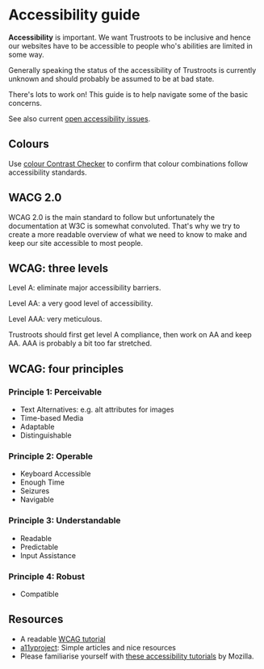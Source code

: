 # Accessibility guide

**Accessibility** is important. We want Trustroots to be inclusive and hence our websites have to be accessible to people who's abilities are limited in some way.

Generally speaking the status of the accessibility of Trustroots is currently unknown and should probably be assumed to be at bad state.

There's lots to work on! This guide is to help navigate some of the basic concerns.

See also current [open accessibility issues](https://github.com/Trustroots/trustroots/labels/Accessibility).

## Colours

Use [colour Contrast Checker](https://webaim.org/resources/contrastchecker/) to confirm that colour combinations follow accessibility standards.

## WACG 2.0

WCAG 2.0 is the main standard to follow but unfortunately the documentation at W3C is somewhat convoluted. That's why we try to create a more readable overview of what we need to know to make and keep our site accessible to most people.

## WCAG: three levels

Level A: eliminate major accessibility barriers.

Level AA: a very good level of accessibility.

Level AAA: very meticulous.

Trustroots should first get level A compliance, then work on AA and keep AA. AAA is probably a bit too far stretched.

## WCAG: four principles

### Principle 1: Perceivable
* Text Alternatives: e.g. alt attributes for images
* Time-based Media
* Adaptable
* Distinguishable

### Principle 2: Operable
* Keyboard Accessible
* Enough Time
* Seizures
* Navigable

### Principle 3: Understandable
* Readable
* Predictable
* Input Assistance

###  Principle 4: Robust
* Compatible

## Resources
* A readable [WCAG tutorial](http://www.evengrounds.com/wcag-tutorial)
* [a11yproject](http://a11yproject.com/): Simple articles and nice resources
* Please familiarise yourself with [these accessibility tutorials](https://developer.mozilla.org/en-US/docs/Web/Accessibility) by Mozilla.
